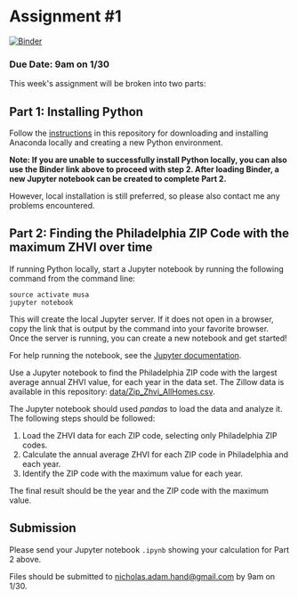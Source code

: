 # Assignment #1

[![Binder](https://mybinder.org/badge_logo.svg)](https://mybinder.org/v2/gh/MUSA-620-Spring-2019/assignment-1/master)

### Due Date: 9am on 1/30

This week's assignment will be broken into two parts:

## Part 1: Installing Python

Follow the [instructions](getting-python.md) in this repository for downloading and installing Anaconda locally and creating a new Python environment.

**Note: If you are unable to successfully install Python locally, you can also use the Binder link above to proceed with step 2.
After loading Binder, a new Jupyter notebook can be created to complete Part 2.**

However, local installation is still preferred, so please also contact me any problems encountered.

## Part 2: Finding the Philadelphia ZIP Code with the maximum ZHVI over time

If running Python locally, start a Jupyter notebook by running the following command
from the command line:

```
source activate musa
jupyter notebook
```

This will create the local Jupyter server. If it does not open in a browser, copy the link that is output by the command into your favorite browser. Once the server is running, you can create a new notebook and get started!

For help running the notebook, see the [Jupyter documentation](https://jupyter.readthedocs.io/en/latest/running.html#running).

Use a Jupyter notebook to find the Philadelphia ZIP code with the largest average annual ZHVI value, for each year in the data set. The Zillow data is available in this repository: [data/Zip_Zhvi_AllHomes.csv]().

The Jupyter notebook should used _pandas_ to load the data and analyze it. The following steps should be followed:

1. Load the ZHVI data for each ZIP code, selecting only Philadelphia ZIP codes.
1. Calculate the annual average ZHVI for each ZIP code in Philadelphia and each year.
1. Identify the ZIP code with the maximum value for each year.

The final result should be the year and the ZIP code with the maximum value.

## Submission

Please send your Jupyter notebook `.ipynb` showing
your calculation for Part 2 above.

Files should be submitted to nicholas.adam.hand@gmail.com by 9am on 1/30.
